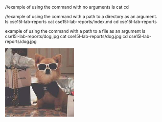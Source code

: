 

//example of using the command with no arguments
ls
cat
cd

//example of using the command with a path to a directory as an argument.
ls cse15l-lab-reports
cat cse15l-lab-reports/index.md
cd cse15l-lab-reports


example of using the command with a path to a file as an argument
ls cse15l-lab-reports/dog.jpg
cat cse15l-lab-reports/dog.jpg
cd cse15l-lab-reports/dog.jpg 


![Image](dog.jpg)
